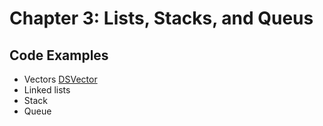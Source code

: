 # Chapter 3: Lists, Stacks, and Queus 

## Code Examples

* Vectors [DSVector](DSVector)
* Linked lists
* Stack
* Queue
